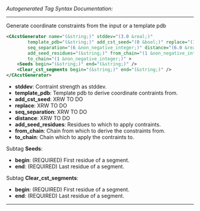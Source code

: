 _Autogenerated Tag Syntax Documentation:_

---
Generate coordinate constraints from the input or a template pdb

```xml
<CAcstGenerator name="(&string;)" stddev="(3.0 &real;)"
        template_pdb="(&string;)" add_cst_seed="(0 &bool;)" replace="(1 &bool;)"
        seq_separation="(6 &non_negative_integer;)" distance="(6.0 &real;)"
        add_seed_residues="(&string;)" from_chain="(1 &non_negative_integer;)"
        to_chain="(1 &non_negative_integer;)" >
    <Seeds begin="(&string;)" end="(&string;)" />
    <Clear_cst_segments begin="(&string;)" end="(&string;)" />
</CAcstGenerator>
```

-   **stddev**: Contraint strength as stddev.
-   **template_pdb**: Template pdb to derive coordinate contraints from.
-   **add_cst_seed**: XRW TO DO
-   **replace**: XRW TO DO
-   **seq_separation**: XRW TO DO
-   **distance**: XRW TO DO
-   **add_seed_residues**: Residues to which to apply contraints.
-   **from_chain**: Chain from which to derive the constraints from.
-   **to_chain**: Chain which to apply the contraints to.


Subtag **Seeds**:   

-   **begin**: (REQUIRED) First residue of a segment.
-   **end**: (REQUIRED) Last residue of a segment.

Subtag **Clear_cst_segments**:   

-   **begin**: (REQUIRED) First residue of a segment.
-   **end**: (REQUIRED) Last residue of a segment.

---
